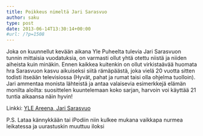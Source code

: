 ```yaml
---
title: Poikkeus nimeltä Jari Sarasvuo
author: saku
type: post
date: 2013-06-14T13:30:14+00:00
#url: /?p=1508
---
```


Joka on kuunnellut kevään aikana Yle Puheelta tulevia Jari Sarasvuon tunnin mittaisia vuodatuksia, on varmasti ollut yhtä otettu niistä ja niiden aiheista kuin minäkin. Ennen kaikkea kuitenkin on ollut virkistaävää huomata hra Sarasvuon kasvu aikuiseksi siitä rämäpäästä, joka vielä 20 vuotta sitten todisti itseään televisiossa (Hyvät, pahat ja rumat taisi olla ohjelma tuolloin). Jari ammentaa monista lähteistä ja antaa valaisevia esimerkkejä elämän monilta aloilta: suosittelen kuuntelemaan koko sarjan, harvoin voi käyttää 21 tuntia aikaansa näin hyvin!

Linkki: <a href="http://yle.fi/puhe/ohjelmat/jari_sarasvuo/jari_sarasvuo_koulu_on_tasa-arvon_mahdollistajista_tarkein_6452.html?sivu=3" target="_blank" rel="nofollow">YLE Areena, Jari Sarasvuo</a>

P.S. Lataa kännykkään tai iPodiin niin kulkee mukana vaikkapa nurmea leikatessa ja uurastuskin muuttuu iloksi
